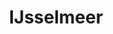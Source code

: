 ---
_schema: default
title: IJsselmeer
description: Door de sluizen van Workum en Makkum over het IJsselmeer.
tijd: ± 6 uren
prijs: '330'
route_url: >-
  https://www.google.com/maps/d/edit?mid=1Y2PKLakQSm451TX9akjYRe1v-Sqd17Xr&amp;z=11
omgeving:
  - bolsward
  - tjerkwerd
  - parrega
  - workum
  - makkum
  - allingawier
sloepen:
  - Beenakker
---